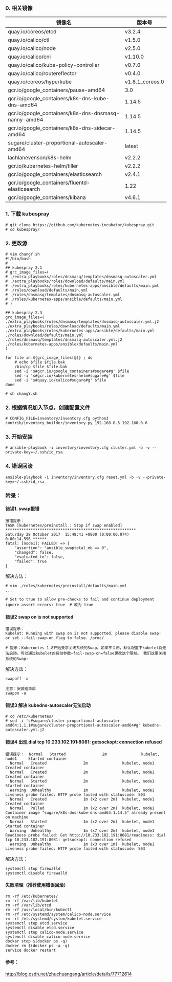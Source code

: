 ﻿### 0. 相关镜像

镜像名 | 版本号
---|---
quay.io/coreos/etcd | v3.2.4
quay.io/calico/ctl | v1.5.0
quay.io/calico/node | v2.5.0
quay.io/calico/cni | v1.10.0
quay.io/calico/kube-policy-controller | v0.7.0
quay.io/calico/routereflector | v0.4.0
quay.io/coreos/hyperkube | v1.8.1_coreos.0
gcr.io/google_containers/pause-amd64 | 3.0
gcr.io/google_containers/k8s-dns-kube-dns-amd64 | 1.14.5
gcr.io/google_containers/k8s-dns-dnsmasq-nanny-amd64 | 1.14.5
gcr.io/google_containers/k8s-dns-sidecar-amd64 | 1.14.5
sugare/cluster-proportional-autoscaler-amd64 | latest
lachlanevenson/k8s-helm | v2.2.2
gcr.io/kubernetes-helm/tiller | v2.2.2
gcr.io/google_containers/elasticsearch | v2.4.1
gcr.io/google_containers/fluentd-elasticsearch | 1.22
gcr.io/google_containers/kibana | v4.6.1

### 1. 下载 kubespray
```
# git clone https://github.com/kubernetes-incubator/kubespray.git
# cd kubespray/
```

### 2. 更改源
```
# vim changY.sh
#!/bin/bash
#
## kubespray 2.1
# grc_image_files=(
# ./extra_playbooks/roles/dnsmasq/templates/dnsmasq-autoscaler.yml
# ./extra_playbooks/roles/download/defaults/main.yml
# ./extra_playbooks/roles/kubernetes-apps/ansible/defaults/main.yml
# ./roles/download/defaults/main.yml
# ./roles/dnsmasq/templates/dnsmasq-autoscaler.yml
# ./roles/kubernetes-apps/ansible/defaults/main.yml
# )

## kubespray 2.3
grc_image_files=(
./extra_playbooks/roles/dnsmasq/templates/dnsmasq-autoscaler.yml.j2
./extra_playbooks/roles/download/defaults/main.yml
./extra_playbooks/roles/kubernetes-apps/ansible/defaults/main.yml
./roles/download/defaults/main.yml
./roles/dnsmasq/templates/dnsmasq-autoscaler.yml.j2 
./roles/kubernetes-apps/ansible/defaults/main.yml
)

for file in ${grc_image_files[@]} ; do
	# echo $file $file.bak
	/bin/cp $file $file.bak
	sed -i 's#gcr.io/google_containers#sugare#g' $file
	sed -i 's#gcr.io/kubernetes-helm#sugare#g' $file
	sed -i 's#quay.io/calico#sugare#g' $file
done

# sh changY.sh

```

### 2. 根据情况加入节点，创建配置文件
```
# CONFIG_FILE=inventory/inventory.cfg python3 contrib/inventory_builder/inventory.py 192.168.0.5 192.168.0.6 

```

### 3. 开始安装
```
# ansible-playbook -i inventory/inventory.cfg cluster.yml -b -v --private-key=~/.ssh/id_rsa
```

### 4. 错误回滚
```
ansible-playbook -i inventory/inventory.cfg reset.yml -b -v --private-key=~/.ssh/id_rsa
```



### 附录：
####  错误1. swap报错
```
报错提示：
TASK [kubernetes/preinstall : Stop if swap enabled] *********************************************************
Saturday 28 October 2017  15:48:41 +0800 (0:00:00.074)       0:00:14.596 ****** 
fatal: [node1]: FAILED! => {
    "assertion": "ansible_swaptotal_mb == 0", 
    "changed": false, 
    "evaluated_to": false, 
    "failed": true
}
```

解决方法：
```
# vim ./roles/kubernetes/preinstall/defaults/main.yml 
...

# Set to true to allow pre-checks to fail and continue deployment
ignore_assert_errors: true  # 改为 true
```

#### 错误2 swap on is not supported
```
错误提示：
Kubelet: Running with swap on is not supported, please disable swap! or set --fail-swap-on flag to false. /proc/

# 提示：Kubernetes 1.8开始要求关闭系统的Swap，如果不关闭，默认配置下kubelet将无法启动。可以通过kubelet的启动参数–fail-swap-on=false更改这个限制。 我们这里关闭系统的Swap:
```

解决方法：
```
swapoff -a

注意：安装结束后
swapon -a

```

#### 错误3 解决 kubedns-autoscaler无法启动
```
# cd /etc/kubernetes/
# sed -i 's#sugare/cluster-proportional-autoscaler-amd64:1.1.1#sugare/cluster-proportional-autoscaler-amd64#g' kubedns-autoscaler.yml.j2
```

#### 错误4 出现 dial tcp 10.233.102.191:8081: getsockopt: connection refused
```
错误提示：  Normal   Started                2m               kubelet, node1     Started container
  Normal   Created                2m               kubelet, node1     Created container
  Normal   Created                2m               kubelet, node1     Created container
  Normal   Started                2m               kubelet, node1     Started container
  Warning  Unhealthy              1m               kubelet, node1     Liveness probe failed: HTTP probe failed with statuscode: 503
  Normal   Created                1m (x2 over 2m)  kubelet, node1     Created container
  Normal   Pulled                 1m (x2 over 2m)  kubelet, node1     Container image "sugare/k8s-dns-kube-dns-amd64:1.14.5" already present on machine
  Normal   Started                1m (x2 over 2m)  kubelet, node1     Started container
  Warning  Unhealthy              1m (x7 over 2m)  kubelet, node1     Readiness probe failed: Get http://10.233.102.191:8081/readiness: dial tcp 10.233.102.191:8081: getsockopt: connection refused
  Warning  Unhealthy              1m (x3 over 1m)  kubelet, node1     Liveness probe failed: HTTP probe failed with statuscode: 503
```
解决方法：
```
systemctl stop firewalld
systemctl disable firewalld
```
#### 失败清理（推荐使用错误回滚）
```
rm -rf /etc/kubernetes/
rm -rf /var/lib/kubelet
rm -rf /var/lib/etcd
rm -rf /usr/local/bin/kubectl
rm -rf /etc/systemd/system/calico-node.service
rm -rf /etc/systemd/system/kubelet.service
systemctl stop etcd.service
systemctl disable etcd.service
systemctl stop calico-node.service
systemctl disable calico-node.service
docker stop $(docker ps -q)
docker rm $(docker ps -a -q)
service docker restart
```

#### 参考：
http://blog.csdn.net/zhuchuangang/article/details/77712614



